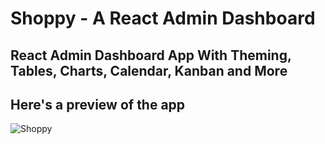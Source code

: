 # Shoppy - A React Admin Dashboard
## React Admin Dashboard App With Theming, Tables, Charts, Calendar, Kanban and More

## Here's a preview of the app
![Shoppy](https://i.ibb.co/W6g39w3/image.png)
